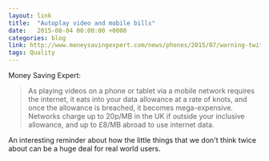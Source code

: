 ```yaml
---
layout: link
title:  "Autoplay video and mobile bills"
date:   2015-08-04 00:00:00 +0000
categories: blog
link: http://www.moneysavingexpert.com/news/phones/2015/07/warning-twitter-users-face-big-bills-after-app-update-reverses-autoplay-opt-out
tags: Quality
---
```


Money Saving Expert:

> As playing videos on a phone or tablet via a mobile network requires the internet, it eats into your data allowance at a rate of knots, and once the allowance is breached, it becomes mega-expensive. Networks charge up to 20p/MB in the UK if outside your inclusive allowance, and up to £8/MB abroad to use internet data.

An interesting reminder about how the little things that we don't think twice about can be a huge deal for real world users.
